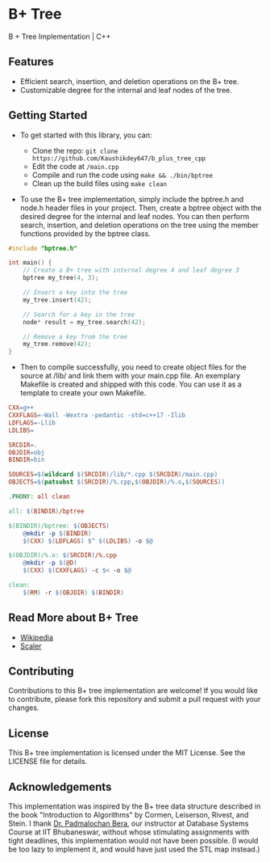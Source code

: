 # B+ Tree

B + Tree Implementation | C++

## Features

- Efficient search, insertion, and deletion operations on the B+ tree.
- Customizable degree for the internal and leaf nodes of the tree.

## Getting Started


- To get started with this library, you can:

  - Clone the repo: `git clone https://github.com/Kaushikdey647/b_plus_tree_cpp`
  - Edit the code at `/main.cpp`
  - Compile and run the code using `make && ./bin/bptree`
  - Clean up the build files using `make clean`

- To use the B+ tree implementation, simply include the bptree.h and node.h header files in your project. Then, create a bptree object with the desired degree for the internal and leaf nodes. You can then perform search, insertion, and deletion operations on the tree using the member functions provided by the bptree class.

```cpp
#include "bptree.h"

int main() {
    // Create a B+ tree with internal degree 4 and leaf degree 3
    bptree my_tree(4, 3);

    // Insert a key into the tree
    my_tree.insert(42);

    // Search for a key in the tree
    node* result = my_tree.search(42);

    // Remove a key from the tree
    my_tree.remove(42);
}
```

- Then to compile successfully, you need to create object files for the source at /lib/ and link them with your main.cpp file. An exemplary Makefile is created and shipped with this code. You can use it as a template to create your own Makefile.

```makefile
CXX=g++
CXXFLAGS=-Wall -Wextra -pedantic -std=c++17 -Ilib
LDFLAGS=-Llib
LDLIBS=

SRCDIR=.
OBJDIR=obj
BINDIR=bin

SOURCES=$(wildcard $(SRCDIR)/lib/*.cpp $(SRCDIR)/main.cpp)
OBJECTS=$(patsubst $(SRCDIR)/%.cpp,$(OBJDIR)/%.o,$(SOURCES))

.PHONY: all clean

all: $(BINDIR)/bptree

$(BINDIR)/bptree: $(OBJECTS)
    @mkdir -p $(BINDIR)
    $(CXX) $(LDFLAGS) $^ $(LDLIBS) -o $@

$(OBJDIR)/%.o: $(SRCDIR)/%.cpp
    @mkdir -p $(@D)
    $(CXX) $(CXXFLAGS) -c $< -o $@

clean:
    $(RM) -r $(OBJDIR) $(BINDIR)

```


## Read More about B+ Tree

- [Wikipedia](https://en.wikipedia.org/wiki/B%2B_tree)
- [Scaler](https://www.scaler.com/topics/data-structures/b-plus-trees/)

## Contributing

Contributions to this B+ tree implementation are welcome! If you would like to contribute, please fork this repository and submit a pull request with your changes.

## License

This B+ tree implementation is licensed under the MIT License. See the LICENSE file for details.

## Acknowledgements

This implementation was inspired by the B+ tree data structure described in the book "Introduction to Algorithms" by Cormen, Leiserson, Rivest, and Stein. I thank [Dr. Padmalochan Bera](https://www.iitbbs.ac.in/profile.php/padmalochanbera/), our instructor at Database Systems Course at IIT Bhubaneswar, without whose stimulating assignments with tight deadlines, this implementation would not have been possible. (I would be too lazy to implement it, and would have just used the STL map instead.)